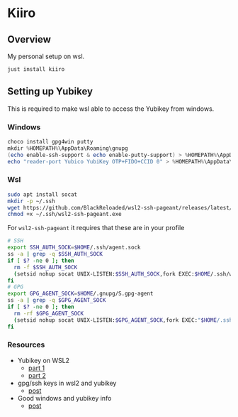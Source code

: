 # Kiiro

## Overview

My personal setup on wsl.

```bash
just install kiiro
```

## Setting up Yubikey

This is required to make wsl able to access the Yubikey from windows.

### Windows

```powershell
choco install gpg4win putty
mkdir %HOMEPATH%\AppData\Roaming\gnupg
(echo enable-ssh-support & echo enable-putty-support) > %HOMEPATH%\AppData\Roaming\gnupg\gpg-agent.conf
echo "reader-port Yubico YubiKey OTP+FIDO+CCID 0" > %HOMEPATH%\AppData\Roaming\gnupg\scdaemon.conf
```

### Wsl

```bash
sudo apt install socat
mkdir -p ~/.ssh
wget https://github.com/BlackReloaded/wsl2-ssh-pageant/releases/latest/download/wsl2-ssh-pageant.exe -O ~/.ssh/wsl2-ssh-pageant.exe
chmod +x ~/.ssh/wsl2-ssh-pageant.exe
```

For `wsl2-ssh-pageant` it requires that these are in your profile
```sh
# SSH
export SSH_AUTH_SOCK=$HOME/.ssh/agent.sock
ss -a | grep -q $SSH_AUTH_SOCK
if [ $? -ne 0 ]; then
  rm -f $SSH_AUTH_SOCK
  (setsid nohup socat UNIX-LISTEN:$SSH_AUTH_SOCK,fork EXEC:$HOME/.ssh/wsl2-ssh-pageant.exe >/dev/null 2>&1 &)
fi
# GPG
export GPG_AGENT_SOCK=$HOME/.gnupg/S.gpg-agent
ss -a | grep -q $GPG_AGENT_SOCK
if [ $? -ne 0 ]; then
  rm -rf $GPG_AGENT_SOCK
  (setsid nohup socat UNIX-LISTEN:$GPG_AGENT_SOCK,fork EXEC:"$HOME/.ssh/wsl2-ssh-pageant.exe --gpg S.gpg-agent" >/dev/null 2>&1 &)
fi
```

### Resources

- Yubikey on WSL2
  - [part 1](https://dev.to/dzerycz/the-ultimate-guide-to-yubikey-on-wsl2-part-1-5aed)
  - [part 2](https://dev.to/dzerycz/the-ultimate-guide-to-yubikey-on-wsl2-part-2-kli)
- gpg/ssh keys in wsl2 and yubikey
  - [post](https://snapcraft.ninja/2020/07/30/gpg-ssh-keys-in-wsl2-with-yubikeys/)
- Good windows and yubikey info
  - [post](https://codingnest.com/how-to-use-gpg-with-yubikey-wsl/)

